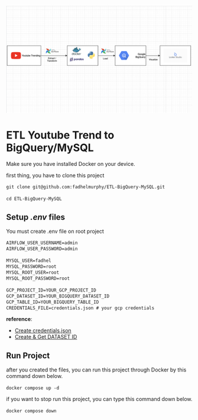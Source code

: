 ![](assets/20240229_112916_ETL.png)

# ETL Youtube Trend to BigQuery/MySQL

Make sure you have installed Docker on your device.

first thing, you have to clone this project

```
git clone git@github.com:fadhelmurphy/ETL-BigQuery-MySQL.git

cd ETL-BigQuery-MySQL
```

## Setup *.env* files

You must create .env file on root project

```
AIRFLOW_USER_USERNAME=admin
AIRFLOW_USER_PASSWORD=admin

MYSQL_USER=fadhel
MYSQL_PASSWORD=root
MYSQL_ROOT_USER=root
MYSQL_ROOT_PASSWORD=root

GCP_PROJECT_ID=YOUR_GCP_PROJECT_ID
GCP_DATASET_ID=YOUR_BIGQUERY_DATASET_ID
GCP_TABLE_ID=YOUR_BIGQUERY_TABLE_ID
CREDENTIALS_FILE=credentials.json # your gcp credentials

```

**reference**:

* [Create credentials.json](https://www.arengu.com/tutorials/how-to-create-a-google-bigquery-service-account-to-use-the-rest-api)
* [Create &amp; Get DATASET ID](https://bipp.io/sql-tutorial/big-query/create-a-database/)

## Run Project

after you created the files, you can run this project through Docker by this command down below.

`docker compose up -d`

if you want to stop run this project, you can type this command down below.

`docker compose down`
